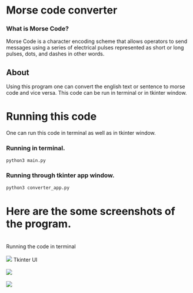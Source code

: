 # Morse code converter
### What is Morse Code?
Morse Code is a character encoding scheme that allows operators to send messages using a series of electrical pulses represented as short or long pulses, dots, and dashes in other words.

## About
Using this program one can convert the english text or sentence to morse code and vice versa.
This code can be run in terminal or in tkinter window.

# Running this code
One can run this code in terminal as well as in tkinter window.
### Running in terminal.
```bash
python3 main.py 
```
### Running through tkinter app window.
 ```bash
 python3 converter_app.py
 ``` 
 
# Here are the some screenshots of the program. 
<br>
Running the code in terminal<br><br>
<img src="https://i.imgur.com/Wh39Po4.png">
Tkinter UI <br><br>
<img src="https://i.imgur.com/MaXjaY5.png?1">
<br><br>
<img src="https://i.imgur.com/yz1o7vl.png">